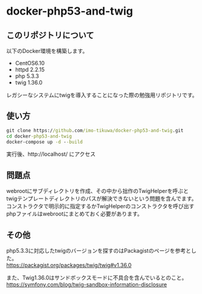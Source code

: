 # docker-php53-and-twig

## このリポジトリについて
以下のDocker環境を構築します。
 - CentOS6.10
 - httpd 2.2.15
 - php 5.3.3
 - twig 1.36.0

レガシーなシステムにtwigを導入することになった際の勉強用リポジトリです。

## 使い方
```cmd
git clone https://github.com/imo-tikuwa/docker-php53-and-twig.git
cd docker-php53-and-twig
docker-compose up -d --build
```
実行後、http://localhost/ にアクセス

## 問題点
webrootにサブディレクトリを作成、その中から拙作のTwigHelperを呼ぶとtwigテンプレートディレクトリのパスが解決できないという問題を含んでます。  
コンストラクタで明示的に指定するかTwigHelperのコンストラクタを呼び出すphpファイルはwebrootにまとめておく必要があります。

## その他
php5.3.3に対応したtwigのバージョンを探すのはPackagistのページを参考とした。  
https://packagist.org/packages/twig/twig#v1.36.0

また、Twig1.36.0はサンドボックスモードに不具合を含んでいるとのこと。  
https://symfony.com/blog/twig-sandbox-information-disclosure
